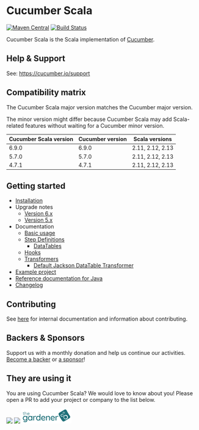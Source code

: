 # Cucumber Scala

[![Maven Central](https://img.shields.io/maven-central/v/io.cucumber/cucumber-scala_2.13.svg?label=Maven%20Central)](https://search.maven.org/search?q=g:%22io.cucumber%22%20AND%20a:%22cucumber-scala_2.13%22)
[![Build Status](https://travis-ci.org/cucumber/cucumber-jvm-scala.svg?branch=main)](https://travis-ci.org/cucumber/cucumber-jvm-scala)

Cucumber Scala is the Scala implementation of [Cucumber](https://cucumber.io/).

## Help & Support

See: https://cucumber.io/support

## Compatibility matrix

The Cucumber Scala major version matches the Cucumber major version.

The minor version might differ because Cucumber Scala may add Scala-related features without waiting for a Cucumber minor version.

| Cucumber Scala version | Cucumber version | Scala versions   |
|------------------------|------------------|------------------|
| 6.9.0                  | 6.9.0            | 2.11, 2.12, 2.13 |
| 5.7.0                  | 5.7.0            | 2.11, 2.12, 2.13 |
| 4.7.1                  | 4.7.1            | 2.11, 2.12, 2.13 |

## Getting started

- [Installation](./docs/install.md)
- Upgrade notes
  - [Version 6.x](docs/upgrade_v6.md)
  - [Version 5.x](docs/upgrade_v5.md)
- Documentation
  - [Basic usage](docs/usage.md)
  - [Step Definitions](docs/step_definitions.md)
    - [DataTables](docs/datatables.md)
  - [Hooks](docs/hooks.md)
  - [Transformers](docs/transformers.md)
    - [Default Jackson DataTable Transformer](docs/default_jackson_datatable_transformer.md)
- [Example project](examples/README.md)
- [Reference documentation for Java](https://docs.cucumber.io/docs/cucumber/)
- [Changelog](CHANGELOG.md)

## Contributing

See [here](CONTRIBUTING.md) for internal documentation and information about contributing.

## Backers & Sponsors

Support us with a monthly donation and help us continue our activities. [Become a backer](https://opencollective.com/cucumber#backer) or [a sponsor](https://opencollective.com/cucumber#sponsor)!

## They are using it

You are using Cucumber Scala? We would love to know about you! Please open a PR to add your project or company to the list below.

<img src="https://4fle1816f3va1wuk891mb5nk-wpengine.netdna-ssl.com/wp-content/uploads/2019/11/logo-1024x189-1.jpg" height="40" /> <img src="https://engineering.teads.com/wp-content/uploads/2019/07/Teads_logo_Black.svg" height="40" /> <img src="https://raw.githubusercontent.com/KelkooGroup/theGardener/master/public/images/logo.png" height="40" />
